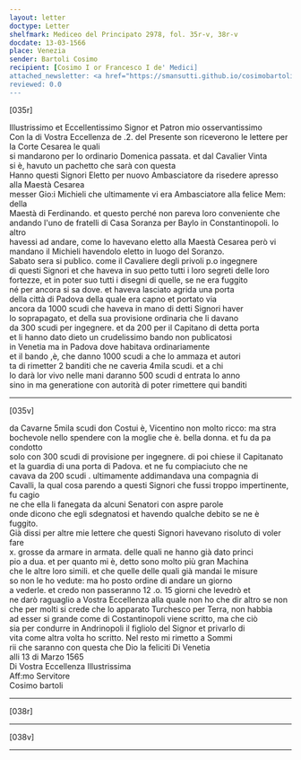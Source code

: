 ```yaml
---
layout: letter
doctype: Letter
shelfmark: Mediceo del Principato 2978, fol. 35r-v, 38r-v
docdate: 13-03-1566
place: Venezia
sender: Bartoli Cosimo
recipient: [Cosimo I or Francesco I de' Medici]
attached_newsletter: <a href="https://smansutti.github.io/cosimobartoli/texts/3079_106/">3079_106</a>
reviewed: 0.0
---
```


[035r]  
  
  
Illustrissimo et Eccellentissimo Signor et Patron mio osservantissimo  
Con la di Vostra Eccellenza de .2. del Presente son riceverono le lettere per la Corte Cesarea le quali  
si mandarono per lo ordinario Domenica passata. et dal Cavalier Vinta  
si è, havuto un pachetto che sarà con questa  
Hanno questi Signori Eletto per nuovo Ambasciatore da risedere apresso alla Maestà Cesarea  
messer Gio:i Michieli che ultimamente vi era Ambasciatore alla felice Mem: della  
Maestà di Ferdinando. et questo perché non pareva loro conveniente che  
andando l'uno de fratelli di Casa Soranza per Baylo in Constantinopoli. lo altro  
havessi ad andare, come lo havevano eletto alla Maestà Cesarea però vi  
mandano il Michieli havendolo eletto in luogo del Soranzo.  
Sabato sera si publico. come il Cavaliere degli privoli p.o ingegnere  
di questi Signori et che haveva in suo petto tutti i loro segreti delle loro  
fortezze, et in poter suo tutti i disegni di quelle, se ne era fuggito  
né per ancora si sa dove. et haveva lasciato agrida una porta  
della città di Padova della quale era capno et portato via  
ancora da 1000 scudi che haveva in mano di detti Signori haver  
lo soprapagato, et della sua provisione ordinaria che li davano  
da 300 scudi per ingegnere. et da 200 per il Capitano di detta porta  
et li hanno dato dieto un crudelissimo bando non publicatosi  
in Venetia ma in Padova dove habitava ordinariamente  
et il bando ,è, che danno 1000 scudi a che lo ammaza et autori  
ta di rimetter 2 banditi che ne caveria 4mila scudi. et a chi  
lo darà lor vivo nelle mani daranno 500 scudi d entrata lo anno  
sino in ma generatione con autorità di poter rimettere qui banditi  
  
---  

[035v]  
  
  
da Cavarne 5mila scudi don Costui è, Vicentino non molto ricco: ma stra  
bochevole nello spendere con la moglie che è. bella donna. et fu da pa condotto  
solo con 300 scudi di provisione per ingegnere. di poi chiese il Capitanato  
et la guardia di una porta di Padova. et ne fu compiaciuto che ne  
cavava da 200 scudi . ultimamente addimandava una compagnia di  
Cavalli, la qual cosa parendo a questi Signori che fussi troppo impertinente, fu cagio  
ne che ella li fanegata da alcuni Senatori con aspre parole  
onde dicono che egli sdegnatosi et havendo qualche debito se ne è  
fuggito.  
Già dissi per altre mie lettere che questi Signori havevano risoluto di voler fare  
x. grosse da armare in armata. delle quali ne hanno già dato princi  
pio a dua. et per quanto mi è, detto sono molto più gran Machina  
che le altre loro simili. et che quelle delle quali già mandai le misure  
so non le ho vedute: ma ho posto ordine di andare un giorno  
a vederle. et credo non passeranno 12 .o. 15 giorni che levedrò et  
ne darò raguaglio a Vostra Eccellenza alla quale non ho che dir altro se non  
che per molti si crede che lo apparato Turchesco per Terra, non habbia  
ad esser si grande come di Costantinopoli viene scritto, ma che ciò  
sia per condurre in Andrinopoli il figliolo del Signor et privarlo di  
vita come altra volta ho scritto. Nel resto mi rimetto a Sommi  
rii che saranno con questa che Dio la feliciti Di Venetia  
alli 13 di Marzo 1565  
Di Vostra Eccellenza Illustrissima  
Aff:mo Servitore  
Cosimo bartoli  
  
---  

[038r]  
  
  
  
---  

[038v]  
  
  
  
---  

